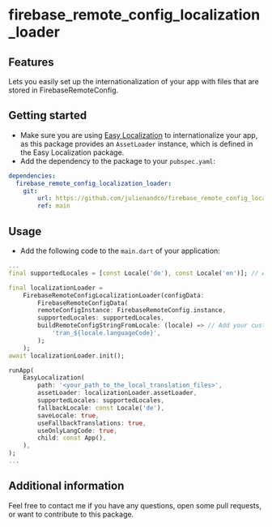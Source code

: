 # firebase_remote_config_localization_loader

## Features

Lets you easily set up the internationalization of your app with files that are stored in FirebaseRemoteConfig.

## Getting started

* Make sure you are using [Easy Localization](https://pub.dev/packages/easy_localization) to internationalize your app, as this package provides an ```AssetLoader``` instance, which is defined in the Easy Localization package.
* Add the dependency to the package to your ```pubspec.yaml```:

```yaml
dependencies:
  firebase_remote_config_localization_loader:
    git: 
        url: https://github.com/julienandco/firebase_remote_config_localization_loader
        ref: main
```

## Usage

* Add the following code to the ```main.dart``` of your application:

```dart
...
final supportedLocales = [const Locale('de'), const Locale('en')]; // Add your supported locales here

final localizationLoader =
    FirebaseRemoteConfigLocalizationLoader(configData: 
        FirebaseRemoteConfigData(
        remoteConfigInstance: FirebaseRemoteConfig.instance,
        supportedLocales: supportedLocales,
        buildRemoteConfigStringFromLocale: (locale) => // Add your custom implementation here
            'tran_${locale.languageCode}',
        );
    );
await localizationLoader.init();

runApp(
    EasyLocalization(
        path: '<your_path_to_the_local_translation_files>',
        assetLoader: localizationLoader.assetLoader,
        supportedLocales: supportedLocales,
        fallbackLocale: const Locale('de'),
        saveLocale: true,
        useFallbackTranslations: true,
        useOnlyLangCode: true,
        child: const App(),
    ),
);
...
```

## Additional information

Feel free to contact me if you have any questions, open some pull requests, or want to contribute to this package.
